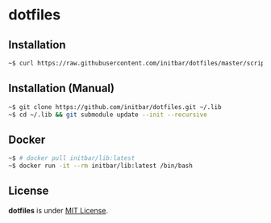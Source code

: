 # dotfiles

## Installation

```bash
~$ curl https://raw.githubusercontent.com/initbar/dotfiles/master/scripts/install.sh | bash
```

## Installation (Manual)

```bash
~$ git clone https://github.com/initbar/dotfiles.git ~/.lib
~$ cd ~/.lib && git submodule update --init --recursive
```

## Docker

```bash
~$ # docker pull initbar/lib:latest
~$ docker run -it --rm initbar/lib:latest /bin/bash
```

## License

**dotfiles** is under [MIT License](./LICENSE).
